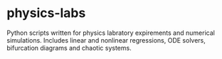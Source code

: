 # physics-labs
Python scripts written for physics labratory expirements and numerical simulations. Includes linear and nonlinear regressions, ODE solvers, bifurcation diagrams and chaotic systems.
